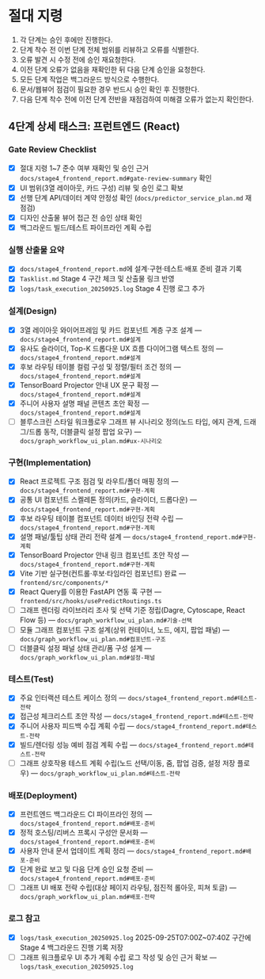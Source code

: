 # 절대 지령
1. 각 단계는 승인 후에만 진행한다.
2. 단계 착수 전 이번 단계 전체 범위를 리뷰하고 오류를 식별한다.
3. 오류 발견 시 수정 전에 승인 재요청한다.
4. 이전 단계 오류가 없음을 재확인한 뒤 다음 단계 승인을 요청한다.
5. 모든 단계 작업은 백그라운드 방식으로 수행한다.
6. 문서/웹뷰어 점검이 필요한 경우 반드시 승인 확인 후 진행한다.
7. 다음 단계 착수 전에 이전 단계 전반을 재점검하여 미해결 오류가 없는지 확인한다.

## 4단계 상세 태스크: 프런트엔드 (React)

### Gate Review Checklist
- [x] 절대 지령 1~7 준수 여부 재확인 및 승인 근거 `docs/stage4_frontend_report.md#gate-review-summary` 확인
- [x] UI 범위(3열 레이아웃, 카드 구성) 리뷰 및 승인 로그 확보
- [x] 선행 단계 API/데이터 계약 안정성 확인 (`docs/predictor_service_plan.md` 재점검)
- [x] 디자인 산출물 뷰어 접근 전 승인 상태 확인
- [x] 백그라운드 빌드/테스트 파이프라인 계획 수립

### 실행 산출물 요약
- [x] `docs/stage4_frontend_report.md`에 설계·구현·테스트·배포 준비 결과 기록
- [x] `Tasklist.md` Stage 4 구간 체크 및 산출물 링크 반영
- [x] `logs/task_execution_20250925.log` Stage 4 진행 로그 추가

### 설계(Design)
- [x] 3열 레이아웃 와이어프레임 및 카드 컴포넌트 계층 구조 설계 — `docs/stage4_frontend_report.md#설계`
- [x] 유사도 슬라이더, Top-K 드롭다운 UX 흐름 다이어그램 텍스트 정의 — `docs/stage4_frontend_report.md#설계`
- [x] 후보 라우팅 테이블 컬럼 구성 및 정렬/필터 조건 정의 — `docs/stage4_frontend_report.md#설계`
- [x] TensorBoard Projector 안내 UX 문구 확정 — `docs/stage4_frontend_report.md#설계`
- [x] 주니어 사용자 설명 패널 콘텐츠 초안 확정 — `docs/stage4_frontend_report.md#설계`
- [ ] 블루스크린 스타일 워크플로우 그래프 뷰 시나리오 정의(노드 타입, 에지 관계, 드래그/드롭 동작, 더블클릭 설정 팝업 요구) — `docs/graph_workflow_ui_plan.md#ux-시나리오`

### 구현(Implementation)
- [x] React 프로젝트 구조 점검 및 라우트/폴더 매핑 정의 — `docs/stage4_frontend_report.md#구현-계획`
- [x] 공통 UI 컴포넌트 스켈레톤 정의(카드, 슬라이더, 드롭다운) — `docs/stage4_frontend_report.md#구현-계획`
- [x] 후보 라우팅 테이블 컴포넌트 데이터 바인딩 전략 수립 — `docs/stage4_frontend_report.md#구현-계획`
- [x] 설명 패널/툴팁 상태 관리 전략 설계 — `docs/stage4_frontend_report.md#구현-계획`
- [x] TensorBoard Projector 안내 링크 컴포넌트 초안 작성 — `docs/stage4_frontend_report.md#구현-계획`
- [x] Vite 기반 실구현(컨트롤·후보·타임라인 컴포넌트) 완료 — `frontend/src/components/*`
- [x] React Query를 이용한 FastAPI 연동 훅 구현 — `frontend/src/hooks/usePredictRoutings.ts`
- [ ] 그래프 렌더링 라이브러리 조사 및 선택 기준 정립(Dagre, Cytoscape, React Flow 등) — `docs/graph_workflow_ui_plan.md#기술-선택`
- [ ] 모듈 그래프 컴포넌트 구조 설계(상위 컨테이너, 노드, 에지, 팝업 패널) — `docs/graph_workflow_ui_plan.md#컴포넌트-구조`
- [ ] 더블클릭 설정 패널 상태 관리/폼 구성 설계 — `docs/graph_workflow_ui_plan.md#설정-패널`

### 테스트(Test)
- [x] 주요 인터랙션 테스트 케이스 정의 — `docs/stage4_frontend_report.md#테스트-전략`
- [x] 접근성 체크리스트 초안 작성 — `docs/stage4_frontend_report.md#테스트-전략`
- [x] 주니어 사용자 피드백 수집 계획 수립 — `docs/stage4_frontend_report.md#테스트-전략`
- [x] 빌드/렌더링 성능 예비 점검 계획 수립 — `docs/stage4_frontend_report.md#테스트-전략`
- [ ] 그래프 상호작용 테스트 계획 수립(노드 선택/이동, 줌, 팝업 검증, 설정 저장 플로우) — `docs/graph_workflow_ui_plan.md#테스트-전략`

### 배포(Deployment)
- [x] 프런트엔드 백그라운드 CI 파이프라인 정의 — `docs/stage4_frontend_report.md#배포-준비`
- [x] 정적 호스팅/리버스 프록시 구성안 문서화 — `docs/stage4_frontend_report.md#배포-준비`
- [x] 사용자 안내 문서 업데이트 계획 정리 — `docs/stage4_frontend_report.md#배포-준비`
- [x] 단계 완료 보고 및 다음 단계 승인 요청 준비 — `docs/stage4_frontend_report.md#배포-준비`
- [ ] 그래프 UI 배포 전략 수립(대상 페이지 라우팅, 점진적 롤아웃, 피쳐 토글) — `docs/graph_workflow_ui_plan.md#배포-전략`

### 로그 참고
- [x] `logs/task_execution_20250925.log` 2025-09-25T07:00Z~07:40Z 구간에 Stage 4 백그라운드 진행 기록 저장
- [ ] 그래프 워크플로우 UI 추가 계획 수립 로그 작성 및 승인 근거 확보 — `logs/task_execution_20250925.log`
